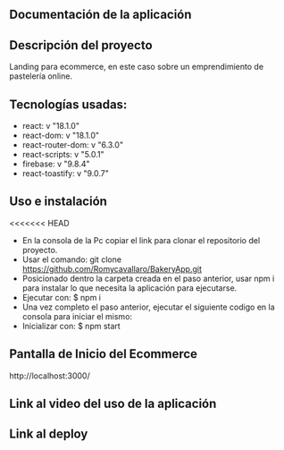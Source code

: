 ## Documentación de la aplicación
## Descripción del proyecto

Landing para ecommerce, en este caso sobre un emprendimiento de pastelería online.

## Tecnologías usadas:
* react: v "18.1.0"
* react-dom: v "18.1.0"
* react-router-dom: v "6.3.0"
* react-scripts: v "5.0.1"
* firebase: v "9.8.4"
* react-toastify: v "9.0.7"

## Uso e instalación
<<<<<<< HEAD
* En la consola de la Pc copiar el link para clonar el repositorio del proyecto.
* Usar el comando: git clone https://github.com/Romycavallaro/BakeryApp.git
* Posicionado dentro la carpeta creada en el paso anterior, usar npm i para instalar lo que necesita la aplicación para ejecutarse.
* Ejecutar con: $ npm i
* Una vez completo el paso anterior, ejecutar el siguiente codigo en la consola para iniciar el mismo:
* Inicializar con: $ npm start
## Pantalla de Inicio del Ecommerce

http://localhost:3000/

## Link al video del uso de la aplicación

## Link al deploy
